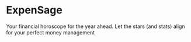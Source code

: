 # ExpenSage
Your financial horoscope for the year ahead.  Let the stars (and stats) align for your perfect money management
